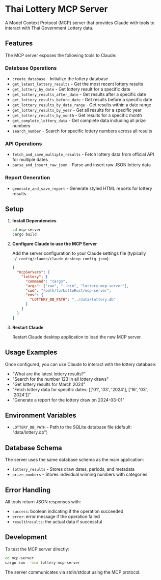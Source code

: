 # Thai Lottery MCP Server

A Model Context Protocol (MCP) server that provides Claude with tools to interact with Thai Government Lottery data.

## Features

The MCP server exposes the following tools to Claude:

### Database Operations
- `create_database` - Initialize the lottery database
- `get_latest_lottery_results` - Get the most recent lottery results
- `get_lottery_by_date` - Get lottery result for a specific date
- `get_lottery_results_after_date` - Get results after a specific date
- `get_lottery_results_before_date` - Get results before a specific date
- `get_lottery_results_by_date_range` - Get results within a date range
- `get_lottery_results_by_year` - Get all results for a specific year
- `get_lottery_results_by_month` - Get results for a specific month
- `get_complete_lottery_data` - Get complete data including all prize numbers
- `search_number` - Search for specific lottery numbers across all results

### API Operations
- `fetch_and_save_multiple_results` - Fetch lottery data from official API for multiple dates
- `parse_and_insert_raw_json` - Parse and insert raw JSON lottery data

### Report Generation
- `generate_and_save_report` - Generate styled HTML reports for lottery results

## Setup

1. **Install Dependencies**
   ```bash
   cd mcp-server
   cargo build
   ```

2. **Configure Claude to use the MCP Server**
   
   Add the server configuration to your Claude settings file (typically `~/.config/claude/claude_desktop_config.json`):
   
   ```json
   {
     "mcpServers": {
       "lottery": {
         "command": "cargo",
         "args": ["run", "--bin", "lottery-mcp-server"],
         "cwd": "/path/to/LottoRust/mcp-server",
         "env": {
           "LOTTERY_DB_PATH": "../data/lottery.db"
         }
       }
     }
   }
   ```

3. **Restart Claude**
   
   Restart Claude desktop application to load the new MCP server.

## Usage Examples

Once configured, you can use Claude to interact with the lottery database:

- "What are the latest lottery results?"
- "Search for the number 123 in all lottery draws"
- "Get lottery results for March 2024"
- "Fetch lottery data for specific dates: [['01', '03', '2024'], ['16', '03', '2024']]"
- "Generate a report for the lottery draw on 2024-03-01"

## Environment Variables

- `LOTTERY_DB_PATH` - Path to the SQLite database file (default: "data/lottery.db")

## Database Schema

The server uses the same database schema as the main application:
- `lottery_results` - Stores draw dates, periods, and metadata
- `prize_numbers` - Stores individual winning numbers with categories

## Error Handling

All tools return JSON responses with:
- `success`: boolean indicating if the operation succeeded
- `error`: error message if the operation failed
- `result`/`results`: the actual data if successful

## Development

To test the MCP server directly:

```bash
cd mcp-server
cargo run --bin lottery-mcp-server
```

The server communicates via stdin/stdout using the MCP protocol.